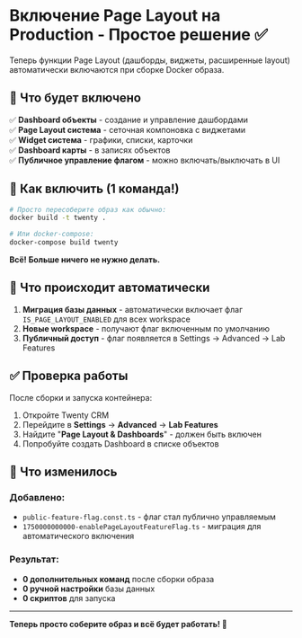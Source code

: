 # Включение Page Layout на Production - Простое решение ✅

Теперь функции Page Layout (дашборды, виджеты, расширенные layout) автоматически включаются при сборке Docker образа.

## 🎯 Что будет включено

✅ **Dashboard объекты** - создание и управление дашбордами  
✅ **Page Layout система** - сеточная компоновка с виджетами  
✅ **Widget система** - графики, списки, карточки  
✅ **Dashboard карты** - в записях объектов  
✅ **Публичное управление флагом** - можно включать/выключать в UI

## 🚀 Как включить (1 команда!)

```bash
# Просто пересоберите образ как обычно:
docker build -t twenty .

# Или docker-compose:
docker-compose build twenty
```

**Всё! Больше ничего не нужно делать.**

## 🔧 Что происходит автоматически

1. **Миграция базы данных** - автоматически включает флаг `IS_PAGE_LAYOUT_ENABLED` для всех workspace
2. **Новые workspace** - получают флаг включенным по умолчанию  
3. **Публичный доступ** - флаг появляется в Settings → Advanced → Lab Features

## ✅ Проверка работы

После сборки и запуска контейнера:

1. Откройте Twenty CRM
2. Перейдите в **Settings** → **Advanced** → **Lab Features**  
3. Найдите "**Page Layout & Dashboards**" - должен быть включен
4. Попробуйте создать Dashboard в списке объектов

## 📁 Что изменилось

### Добавлено:
- `public-feature-flag.const.ts` - флаг стал публично управляемым
- `1750000000000-enablePageLayoutFeatureFlag.ts` - миграция для автоматического включения

### Результат:
- **0 дополнительных команд** после сборки образа
- **0 ручной настройки** базы данных  
- **0 скриптов** для запуска

---

**Теперь просто соберите образ и всё будет работать! 🎉**
